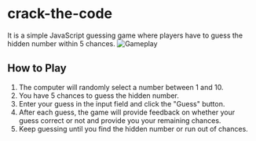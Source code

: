 # crack-the-code
 It is a simple JavaScript guessing game where players have to guess the hidden number within 5 chances.
![Gameplay](<img width="951" alt="crack the code" src="https://github.com/Pratiksha-287/crack-the-code/assets/119301269/aca8fa5d-816f-4928-9d92-d623cf396df9">)

## How to Play

1. The computer will randomly select a number between 1 and 10.
2. You have 5 chances to guess the hidden number.
3. Enter your guess in the input field and click the "Guess" button.
4. After each guess, the game will provide feedback on whether your guess correct or not and provide you your remaining chances.
5. Keep guessing until you find the hidden number or run out of chances.

